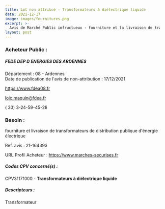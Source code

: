 ```yaml
---
title: Lot non attribué - Transformateurs à diélectrique liquide
date: 2021-12-17
image: images/fournitures.png
excerpt: >-
  Avis de Marché Public infructueux - fourniture et la livraison de transformateurs de distribution publique d'énergie électrique
layout: post
---
```


### Acheteur Public :
##### FEDE DEP D ENERGIES DES ARDENNES
Département : 08 - Ardennes<br/>
Date de publication de l'avis de non-attribution : 17/12/2021


https://www.fdea08.fr

loic.maquin@fdea.fr

( 33) 3-24-59-45-28
### Besoin :

fourniture et livraison de transformateurs de distribution publique d'énergie électrique

Ref. avis : 21-164393

URL Profil Acheteur : https://www.marches-securises.fr

##### Codes CPV concerné(s) :
CPV31171000 - **Transformateurs à diélectrique liquide** <br/>

##### Descripteurs :
Transformateur <br/>

